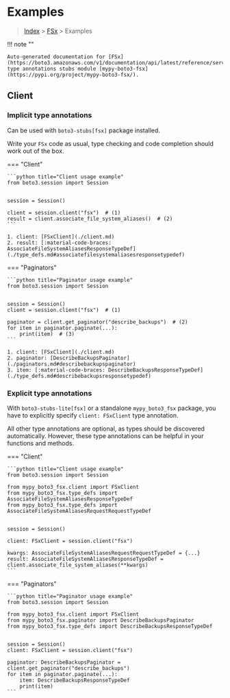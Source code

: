 # Examples

> [Index](../README.md) > [FSx](./README.md) > Examples

!!! note ""

    Auto-generated documentation for [FSx](https://boto3.amazonaws.com/v1/documentation/api/latest/reference/services/fsx.html#FSx)
    type annotations stubs module [mypy-boto3-fsx](https://pypi.org/project/mypy-boto3-fsx/).

## Client

### Implicit type annotations

Can be used with `boto3-stubs[fsx]` package installed.

Write your `FSx` code as usual,
type checking and code completion should work out of the box.


=== "Client"

    ```python title="Client usage example"
    from boto3.session import Session


    session = Session()

    client = session.client("fsx")  # (1)
    result = client.associate_file_system_aliases()  # (2)
    ```

    1. client: [FSxClient](./client.md)
    2. result: [:material-code-braces: AssociateFileSystemAliasesResponseTypeDef](./type_defs.md#associatefilesystemaliasesresponsetypedef) 



=== "Paginators"

    ```python title="Paginator usage example"
    from boto3.session import Session


    session = Session()
    client = session.client("fsx")  # (1)

    paginator = client.get_paginator("describe_backups")  # (2)
    for item in paginator.paginate(...):
        print(item)  # (3)
    ```

    1. client: [FSxClient](./client.md)
    2. paginator: [DescribeBackupsPaginator](./paginators.md#describebackupspaginator)
    3. item: [:material-code-braces: DescribeBackupsResponseTypeDef](./type_defs.md#describebackupsresponsetypedef) 




### Explicit type annotations

With `boto3-stubs-lite[fsx]`
or a standalone `mypy_boto3_fsx` package, you have to explicitly specify `client: FSxClient` type annotation.

All other type annotations are optional, as types should be discovered automatically.
However, these type annotations can be helpful in your functions and methods.


=== "Client"

    ```python title="Client usage example"
    from boto3.session import Session

    from mypy_boto3_fsx.client import FSxClient
    from mypy_boto3_fsx.type_defs import AssociateFileSystemAliasesResponseTypeDef
    from mypy_boto3_fsx.type_defs import AssociateFileSystemAliasesRequestRequestTypeDef


    session = Session()

    client: FSxClient = session.client("fsx")

    kwargs: AssociateFileSystemAliasesRequestRequestTypeDef = {...}
    result: AssociateFileSystemAliasesResponseTypeDef = client.associate_file_system_aliases(**kwargs)
    ```



=== "Paginators"

    ```python title="Paginator usage example"
    from boto3.session import Session

    from mypy_boto3_fsx.client import FSxClient
    from mypy_boto3_fsx.paginator import DescribeBackupsPaginator
    from mypy_boto3_fsx.type_defs import DescribeBackupsResponseTypeDef


    session = Session()
    client: FSxClient = session.client("fsx")

    paginator: DescribeBackupsPaginator = client.get_paginator("describe_backups")
    for item in paginator.paginate(...):
        item: DescribeBackupsResponseTypeDef
        print(item)
    ```




